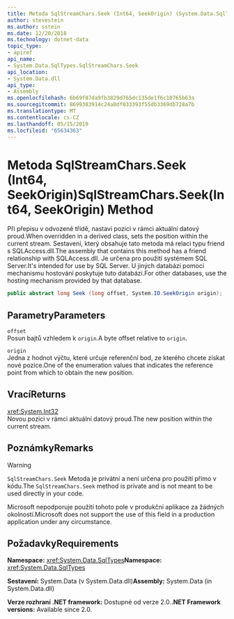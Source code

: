 ```yaml
---
title: Metoda SqlStreamChars.Seek (Int64, SeekOrigin) (System.Data.SqlTypes)
author: stevestein
ms.author: sstein
ms.date: 12/20/2018
ms.technology: dotnet-data
topic_type:
- apiref
api_name:
- System.Data.SqlTypes.SqlStreamChars.Seek
api_location:
- System.Data.dll
api_type:
- Assembly
ms.openlocfilehash: 6b69f87da9fb3829d765dc135de1f6c10765b63a
ms.sourcegitcommit: 8699383914c24a0df033393f55db3369db728a7b
ms.translationtype: MT
ms.contentlocale: cs-CZ
ms.lasthandoff: 05/15/2019
ms.locfileid: "65634363"
---
```

# <a name="sqlstreamcharsseekint64-seekorigin-method"></a><span data-ttu-id="fc9bc-102">Metoda SqlStreamChars.Seek (Int64, SeekOrigin)</span><span class="sxs-lookup"><span data-stu-id="fc9bc-102">SqlStreamChars.Seek(Int64, SeekOrigin) Method</span></span>

<span data-ttu-id="fc9bc-103">Při přepisu v odvozené třídě, nastaví pozici v rámci aktuální datový proud.</span><span class="sxs-lookup"><span data-stu-id="fc9bc-103">When overridden in a derived class, sets the position within the current stream.</span></span> <span data-ttu-id="fc9bc-104">Sestavení, který obsahuje tato metoda má relaci typu friend s SQLAccess.dll.</span><span class="sxs-lookup"><span data-stu-id="fc9bc-104">The assembly that contains this method has a friend relationship with SQLAccess.dll.</span></span> <span data-ttu-id="fc9bc-105">Je určena pro použití systémem SQL Server.</span><span class="sxs-lookup"><span data-stu-id="fc9bc-105">It's intended for use by SQL Server.</span></span> <span data-ttu-id="fc9bc-106">U jiných databází pomocí mechanismu hostování poskytuje tuto databázi.</span><span class="sxs-lookup"><span data-stu-id="fc9bc-106">For other databases, use the hosting mechanism provided by that database.</span></span>

```csharp
public abstract long Seek (long offset, System.IO.SeekOrigin origin);
```

## <a name="parameters"></a><span data-ttu-id="fc9bc-107">Parametry</span><span class="sxs-lookup"><span data-stu-id="fc9bc-107">Parameters</span></span>

`offset`\
<span data-ttu-id="fc9bc-108">Posun bajtů vzhledem k `origin`.</span><span class="sxs-lookup"><span data-stu-id="fc9bc-108">A byte offset relative to `origin`.</span></span>

`origin`\
<span data-ttu-id="fc9bc-109">Jedna z hodnot výčtu, které určuje referenční bod, ze kterého chcete získat nové pozice.</span><span class="sxs-lookup"><span data-stu-id="fc9bc-109">One of the enumeration values that indicates the reference point from which to obtain the new position.</span></span>

## <a name="returns"></a><span data-ttu-id="fc9bc-110">Vrací</span><span class="sxs-lookup"><span data-stu-id="fc9bc-110">Returns</span></span>

<xref:System.Int32>\
<span data-ttu-id="fc9bc-111">Novou pozici v rámci aktuální datový proud.</span><span class="sxs-lookup"><span data-stu-id="fc9bc-111">The new position within the current stream.</span></span>

## <a name="remarks"></a><span data-ttu-id="fc9bc-112">Poznámky</span><span class="sxs-lookup"><span data-stu-id="fc9bc-112">Remarks</span></span>

> [!WARNING]
> <span data-ttu-id="fc9bc-113">`SqlStreamChars.Seek` Metoda je privátní a není určena pro použití přímo v kódu.</span><span class="sxs-lookup"><span data-stu-id="fc9bc-113">The `SqlStreamChars.Seek` method is private and is not meant to be used directly in your code.</span></span>
>
> <span data-ttu-id="fc9bc-114">Microsoft nepodporuje použití tohoto pole v produkční aplikace za žádných okolností.</span><span class="sxs-lookup"><span data-stu-id="fc9bc-114">Microsoft does not support the use of this field in a production application under any circumstance.</span></span>

## <a name="requirements"></a><span data-ttu-id="fc9bc-115">Požadavky</span><span class="sxs-lookup"><span data-stu-id="fc9bc-115">Requirements</span></span>

<span data-ttu-id="fc9bc-116">**Namespace:** <xref:System.Data.SqlTypes></span><span class="sxs-lookup"><span data-stu-id="fc9bc-116">**Namespace:** <xref:System.Data.SqlTypes></span></span>

<span data-ttu-id="fc9bc-117">**Sestavení:** System.Data (v System.Data.dll)</span><span class="sxs-lookup"><span data-stu-id="fc9bc-117">**Assembly:** System.Data (in System.Data.dll)</span></span>

<span data-ttu-id="fc9bc-118">**Verze rozhraní .NET framework:** Dostupné od verze 2.0.</span><span class="sxs-lookup"><span data-stu-id="fc9bc-118">**.NET Framework versions:** Available since 2.0.</span></span>
